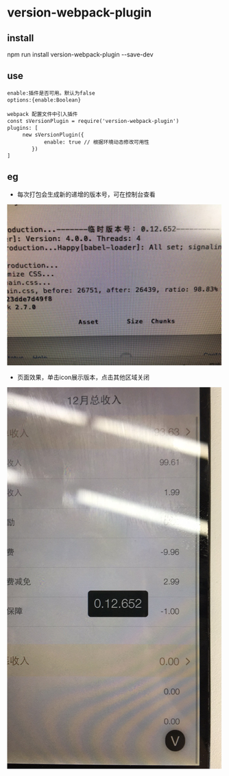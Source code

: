 # version-webpack-plugin
## install
npm run install version-webpack-plugin --save-dev
## use
```
enable:插件是否可用。默认为false
options:{enable:Boolean}

webpack 配置文件中引入插件
const sVersionPlugin = require('version-webpack-plugin')
plugins: [
     new sVersionPlugin({
            enable: true // 根据环境动态修改可用性
        })
]
```
## eg

- 每次打包会生成新的递增的版本号，可在控制台查看
<img src="https://github.com/s249359986/version-webpack-plugin/blob/master/demo/img/console123.jpeg" width="500px">

- 页面效果，单击icon展示版本，点击其他区域关闭
<img src="https://github.com/s249359986/version-webpack-plugin/blob/master/demo/img/console246.jpeg" width="500px">
